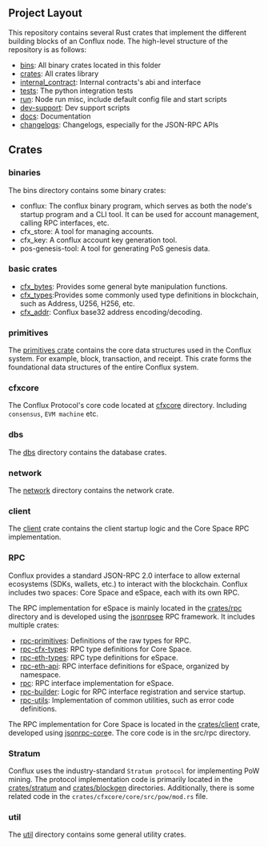 ## Project Layout

This repository contains several Rust crates that implement the different building blocks of an Conflux node. The high-level structure of the repository is as follows:

- [bins](../../bins): All binary crates located in this folder
- [crates](../../crates): All crates library
- [internal_contract](../../internal_contract): Internal contracts's abi and interface
- [tests](../../tests): The python integration tests
- [run](../../run): Node run misc, include default config file and start scripts
- [dev-support](../../dev-support): Dev support scripts
- [docs](../../docs): Documentation
- [changelogs](../../changelogs): Changelogs, especially for the JSON-RPC APIs

## Crates

### binaries

The bins directory contains some binary crates:

- conflux: The conflux binary program, which serves as both the node's startup program and a CLI tool. It can be used for account management, calling RPC interfaces, etc.
- cfx_store: A tool for managing accounts.
- cfx_key: A conflux account key generation tool.
- pos-genesis-tool: A tool for generating PoS genesis data.

### basic crates

- [cfx_bytes](../../crates/cfx_bytes): Provides some general byte manipulation functions.
- [cfx_types](../../crates/cfx_types):Provides some commonly used type definitions in blockchain, such as Address, U256, H256, etc.
- [cfx_addr](../../crates/cfx_addr): Conflux base32 address encoding/decoding.

### primitives

The [primitives crate](../../crates/primitives) contains the core data structures used in the Conflux system. For example, block, transaction, and receipt. This crate forms the foundational data structures of the entire Conflux system.

### cfxcore

The Conflux Protocol's core code located at [cfxcore](../../crates/cfxcore) directory. Including `consensus`, `EVM machine` etc.

### dbs

The [dbs](../../crates/dbs) directory contains the database crates.

### network

The [network](../../crates/network) directory contains the network crate.

### client

The [client](../../crates/client) crate contains the client startup logic and the Core Space RPC implementation.

### RPC

Conflux provides a standard JSON-RPC 2.0 interface to allow external ecosystems (SDKs, wallets, etc.) to interact with the blockchain. Conflux includes two spaces: Core Space and eSpace, each with its own RPC.

The RPC implementation for eSpace is mainly located in the [crates/rpc](crates/rpc) directory and is developed using the [jsonrpsee](https://github.com/paritytech/jsonrpsee) RPC framework. It includes multiple crates:

- [rpc-primitives](../../crates/rpc/rpc-primitives/): Definitions of the raw types for RPC.
- [rpc-cfx-types](../../crates/rpc/rpc-cfx/rpc-cfx-types/): RPC type definitions for Core Space.
- [rpc-eth-types](../../crates/rpc/rpc-eth/rpc-eth-types/): RPC type definitions for eSpace.
- [rpc-eth-api](../../crates/rpc/rpc-eth/rpc-eth-api/): RPC interface definitions for eSpace, organized by namespace.
- [rpc](../../crates/rpc/rpc/): RPC interface implementation for eSpace.
- [rpc-builder](../../crates/rpc/rpc-eth/rpc-builder/): Logic for RPC interface registration and service startup.
- [rpc-utils](../../crates/rpc/rpc-utils/): Implementation of common utilities, such as error code definitions.

The RPC implementation for Core Space is located in the [crates/client](../../crates/client) crate, developed using [jsonrpc-core](https://github.com/paritytech/jsonrpc)e. The core code is in the src/rpc directory.

### Stratum

Conflux uses the industry-standard `Stratum protocol` for implementing PoW mining. The protocol implementation code is primarily located in the [crates/stratum](../../crates/stratum) and [crates/blockgen](../../crates/blockgen) directories. Additionally, there is some related code in the `crates/cfxcore/core/src/pow/mod.rs` file.

### util

The [util](../../crates/util) directory contains some general utility crates.
